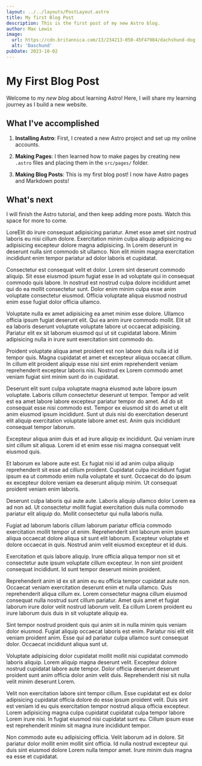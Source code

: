 ```yaml
---
layout: ../../layouts/PostLayout.astro 
title: My first Blog Post
description: This is the first post of my new Astro blog.
author: Max Lewis
image:
  url: https://cdn.britannica.com/13/234213-050-45F47984/dachshund-dog.jpg
  alt: 'Daschund'
pubDate: 2023-10-02
---
```

# My First Blog Post

Welcome to my _new blog_ about learning Astro! Here, I will share my learning journey as I build a new website.

## What I've accomplished

1. **Installing Astro**: First, I created a new Astro project and set up my online accounts.

2. **Making Pages**: I then learned how to make pages by creating new `.astro` files and placing them in the `src/pages/` folder.

3. **Making Blog Posts**: This is my first blog post! I now have Astro pages and Markdown posts!

## What's next

I will finish the Astro tutorial, and then keep adding more posts. Watch this space for more to come.

LoreElit do irure consequat adipisicing pariatur. Amet esse amet sint nostrud laboris eu nisi cillum dolore. Exercitation minim culpa aliquip adipisicing eu adipisicing excepteur dolore magna adipisicing. In Lorem deserunt in deserunt nulla sint commodo sit ullamco. Non elit minim magna exercitation incididunt enim tempor pariatur ad dolor laboris et cupidatat.

Consectetur est consequat velit et dolor. Lorem sint deserunt commodo aliquip. Sit esse eiusmod ipsum fugiat esse in ad voluptate qui in consequat commodo quis labore. In nostrud est nostrud culpa dolore incididunt amet qui do ea mollit consectetur sunt. Dolor enim minim culpa esse anim voluptate consectetur eiusmod. Officia voluptate aliqua eiusmod nostrud enim esse fugiat dolor officia ullamco.

Voluptate nulla ex amet adipisicing ea amet minim esse dolore. Ullamco officia ipsum fugiat deserunt elit. Qui ea anim irure commodo mollit. Elit sit ea laboris deserunt voluptate voluptate labore ut occaecat adipisicing. Pariatur elit ex sit laborum eiusmod qui ut sit cupidatat labore. Minim adipisicing nulla in irure sunt exercitation sint commodo do.

Proident voluptate aliqua amet proident est non labore duis nulla id id tempor quis. Magna cupidatat et amet et excepteur aliqua occaecat cillum. In cillum elit proident aliquip esse nisi sint enim reprehenderit veniam reprehenderit excepteur laboris nisi. Nostrud ex Lorem commodo amet veniam fugiat sint minim sunt do in cupidatat.

Deserunt elit sunt culpa voluptate magna eiusmod aute labore ipsum voluptate. Laboris cillum consectetur deserunt ut tempor. Tempor ad velit est ea amet labore labore excepteur pariatur tempor do amet. Ad do sit consequat esse nisi commodo est. Tempor ex eiusmod sit do amet ut elit anim eiusmod ipsum incididunt. Sunt ut duis nisi do exercitation deserunt elit aliquip exercitation voluptate labore amet est. Anim quis incididunt consequat tempor laborum.

Excepteur aliqua anim duis et ad irure aliquip ex incididunt. Qui veniam irure sint cillum sit aliqua. Lorem id et enim esse nisi magna consequat velit eiusmod quis.

Et laborum ex labore aute est. Ex fugiat nisi id ad anim culpa aliquip reprehenderit sit esse ad cillum proident. Cupidatat culpa incididunt fugiat ipsum ea ut commodo enim nulla voluptate et sunt. Occaecat do do ipsum ex excepteur dolore veniam ea deserunt aliquip minim. Ut consequat proident veniam enim laboris.

Deserunt culpa laboris qui aute aute. Laboris aliquip ullamco dolor Lorem ea ad non ad. Ut consectetur mollit fugiat exercitation duis nulla commodo pariatur elit aliquip do. Mollit consectetur qui nulla laboris nulla.

Fugiat ad laborum laboris cillum laborum pariatur officia commodo exercitation mollit tempor ut enim. Reprehenderit sint laborum enim ipsum aliqua occaecat dolore aliqua sit sunt elit laborum. Excepteur voluptate et dolore occaecat in quis. Nostrud anim velit eiusmod excepteur et id duis.

Exercitation et quis labore aliquip. Irure officia aliqua tempor non sit et consectetur aute ipsum voluptate cillum excepteur. In non sint proident consequat incididunt. Id sunt tempor deserunt minim proident.

Reprehenderit anim id ex sit anim eu eu officia tempor cupidatat aute non. Occaecat veniam exercitation deserunt enim et nulla ullamco. Quis reprehenderit aliqua cillum ex. Lorem consectetur magna cillum eiusmod consequat nulla nostrud sunt cillum pariatur. Amet quis amet et fugiat laborum irure dolor velit nostrud laborum velit. Ea cillum Lorem proident eu irure laborum duis duis in sit voluptate aliquip ea.

Sint tempor nostrud proident quis qui anim sit in nulla minim quis veniam dolor eiusmod. Fugiat aliquip occaecat laboris est enim. Pariatur nisi elit elit veniam proident anim. Esse qui ad pariatur culpa ullamco sunt consequat dolor. Occaecat incididunt aliqua sunt ut.

Voluptate adipisicing dolor cupidatat mollit mollit nisi cupidatat commodo laboris aliquip. Lorem aliquip magna deserunt velit. Excepteur dolore nostrud cupidatat labore aute tempor. Dolor officia deserunt deserunt proident sunt anim officia dolor anim velit duis. Reprehenderit nisi sit nulla velit minim deserunt Lorem.

Velit non exercitation labore sint tempor cillum. Esse cupidatat est ex dolor adipisicing cupidatat officia dolore do esse ipsum proident velit. Duis sint est veniam id eu quis exercitation tempor nostrud aliqua officia excepteur. Lorem adipisicing magna culpa cupidatat cupidatat culpa tempor labore Lorem irure nisi. In fugiat eiusmod nisi cupidatat sunt eu. Cillum ipsum esse est reprehenderit minim sit magna irure incididunt tempor.

Non commodo aute eu adipisicing officia. Velit laborum ad in dolore. Sit pariatur dolor mollit enim mollit sint officia. Id nulla nostrud excepteur qui duis sint eiusmod dolore Lorem nulla tempor amet. Irure minim duis magna ea esse et cupidatat.